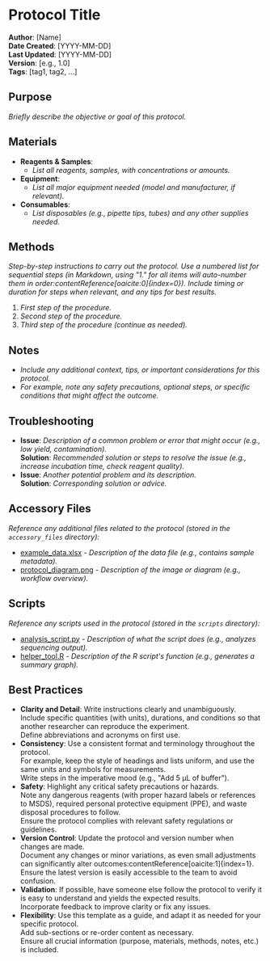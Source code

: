 # Protocol Title

**Author**: [Name]  
**Date Created**: [YYYY-MM-DD]  
**Last Updated**: [YYYY-MM-DD]  
**Version**: [e.g., 1.0]  
**Tags**: [tag1, tag2, ...]  

## Purpose
_Briefly describe the objective or goal of this protocol._

## Materials
- **Reagents & Samples**:  
    - _List all reagents, samples, with concentrations or amounts._  
- **Equipment**:  
    - _List all major equipment needed (model and manufacturer, if relevant)._  
- **Consumables**:  
    - _List disposables (e.g., pipette tips, tubes) and any other supplies needed._

## Methods
_Step-by-step instructions to carry out the protocol. Use a numbered list for sequential steps (in Markdown, using "1." for all items will auto-number them in order&#8203;:contentReference[oaicite:0]{index=0}). Include timing or duration for steps when relevant, and any tips for best results._

1. _First step of the procedure._  
2. _Second step of the procedure._  
3. _Third step of the procedure (continue as needed)._  

## Notes
- _Include any additional context, tips, or important considerations for this protocol._  
- _For example, note any safety precautions, optional steps, or specific conditions that might affect the outcome._

## Troubleshooting
- **Issue**: _Description of a common problem or error that might occur (e.g., low yield, contamination)._  
  **Solution**: _Recommended solution or steps to resolve the issue (e.g., increase incubation time, check reagent quality)._  
- **Issue**: _Another potential problem and its description._  
  **Solution**: _Corresponding solution or advice._  

## Accessory Files
_Reference any additional files related to the protocol (stored in the `accessory_files` directory):_

- [example_data.xlsx](accessory_files/example_data.xlsx) - _Description of the data file (e.g., contains sample metadata)._  
- [protocol_diagram.png](accessory_files/protocol_diagram.png) - _Description of the image or diagram (e.g., workflow overview)._  

## Scripts
_Reference any scripts used in the protocol (stored in the `scripts` directory):_

- [analysis_script.py](scripts/analysis_script.py) - _Description of what the script does (e.g., analyzes sequencing output)._  
- [helper_tool.R](scripts/helper_tool.R) - _Description of the R script's function (e.g., generates a summary graph)._  

## Best Practices
- **Clarity and Detail**: Write instructions clearly and unambiguously.  
  Include specific quantities (with units), durations, and conditions so that another researcher can reproduce the experiment.  
  Define abbreviations and acronyms on first use.  
- **Consistency**: Use a consistent format and terminology throughout the protocol.  
  For example, keep the style of headings and lists uniform, and use the same units and symbols for measurements.  
  Write steps in the imperative mood (e.g., "Add 5 µL of buffer").  
- **Safety**: Highlight any critical safety precautions or hazards.  
  Note any dangerous reagents (with proper hazard labels or references to MSDS), required personal protective equipment (PPE), and waste disposal procedures to follow.  
  Ensure the protocol complies with relevant safety regulations or guidelines.  
- **Version Control**: Update the protocol and version number when changes are made.  
  Document any changes or minor variations, as even small adjustments can significantly alter outcomes&#8203;:contentReference[oaicite:1]{index=1}.  
  Ensure the latest version is easily accessible to the team to avoid confusion.  
- **Validation**: If possible, have someone else follow the protocol to verify it is easy to understand and yields the expected results.  
  Incorporate feedback to improve clarity or fix any issues.  
- **Flexibility**: Use this template as a guide, and adapt it as needed for your specific protocol.  
  Add sub-sections or re-order content as necessary.  
  Ensure all crucial information (purpose, materials, methods, notes, etc.) is included.  
